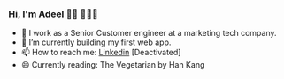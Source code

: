### Hi, I'm Adeel 👋🏽 👨🏽‍💻


- 🔭 I work as a Senior Customer engineer at a marketing tech company.
- 🌱 I’m currently building my first web app.
- 📫 How to reach me: [Linkedin](https://uk.linkedin.com/in/adeel0o0) [Deactivated]
- 😄 Currently reading: The Vegetarian by Han Kang

